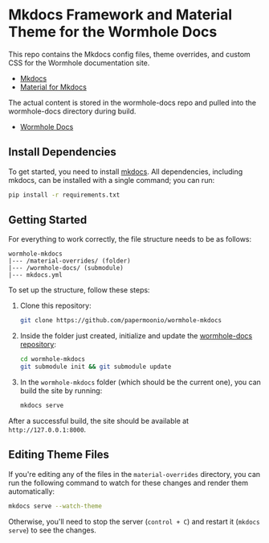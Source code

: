 # Mkdocs Framework and Material Theme for the Wormhole Docs

This repo contains the Mkdocs config files, theme overrides, and custom CSS for the Wormhole documentation site.

- [Mkdocs](https://www.mkdocs.org/)
- [Material for Mkdocs](https://squidfunk.github.io/mkdocs-material/)

The actual content is stored in the wormhole-docs repo and pulled into the wormhole-docs directory during build.

- [Wormhole Docs](https://github.com/wormhole-foundation/wormhole-docs)

## Install Dependencies

To get started, you need to install [mkdocs](https://www.mkdocs.org/). All dependencies, including mkdocs, can be installed with a single command; you can run:

```bash
pip install -r requirements.txt
```

## Getting Started

For everything to work correctly, the file structure needs to be as follows:

```text
wormhole-mkdocs
|--- /material-overrides/ (folder)
|--- /wormhole-docs/ (submodule)
|--- mkdocs.yml
```

To set up the structure, follow these steps:

1. Clone this repository:

    ```bash
    git clone https://github.com/papermoonio/wormhole-mkdocs
    ```

2. Inside the folder just created, initialize and update the [wormhole-docs repository](https://github.com/wormhole-foundation/wormhole-docs):

    ```bash
    cd wormhole-mkdocs
    git submodule init && git submodule update
    ```

3. In the `wormhole-mkdocs` folder (which should be the current one), you can build the site by running:

    ```bash
    mkdocs serve
    ```

After a successful build, the site should be available at `http://127.0.0.1:8000`.

## Editing Theme Files

If you're editing any of the files in the `material-overrides` directory, you can run the following command to watch for these changes and render them automatically:

```bash
mkdocs serve --watch-theme
```

Otherwise, you'll need to stop the server (`control + C`) and restart it (`mkdocs serve`) to see the changes.
